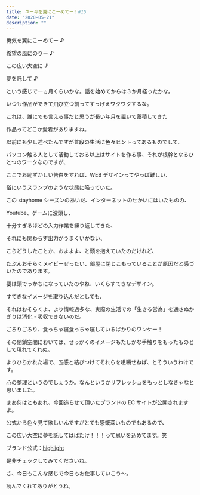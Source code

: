 ```yaml
---
title: ユーキを翼にこーめてー！#15
date: "2020-05-21"
description: ""
---
```


勇気を翼にこーめてー ♪

希望の風にのりー ♪

この広い大空に ♪

夢を託して ♪

という感じで一ヵ月くらいかな。話を始めてからは３か月経ったかな。

いつも作品ができて飛び立つ前ってすっげえワクワクするな。

これは、誰にでも言える事だと思うが長い年月を置いて蓄積してきた

作品ってどこか愛着がありますね。

以前にも少し述べたんですが普段の生活に色々ヒントってあるものでして、

パソコン触る人として活動しておる以上はサイトを作る事、それが根幹となるひとつのワークなのですが、

ここでお恥ずかしい告白をすれば、WEB デザインってやっぱ難しい、

俗にいうスランプのような状態に陥っていた。

この stayhome シーズンのあいだ、インターネットのせかいにはいたものの、

Youtube、ゲームに没頭し、

十分すぎるほどの入力作業を繰り返してきた、

それにも関わらず出力がうまくいかない、

こらどうしたことか、およよよ、と頭を抱えていたのだけれど、

たぶんおそらくメイビーぜったい、部屋に閉じこもっていることが原因だと感づいたのであります。

要は頭でっかちになっていたのやね、いくらすてきなデザイン。

すてきなイメージを取り込んだとしても、

それはおそらくよ、より情報過多な、実際の生活での「生きる営為」を通さぬかぎりは消化・吸収できないのだ。

ごろりごろり、食っちゃ寝食っちゃ寝しているばかりのワンケー！

その閉鎖空間においては、せっかくのイメージもたしかな手触りをもったものとして現れてくれぬ。

よりひらかれた場で、五感と結びつけてそれらを咀嚼せねば、とそういうわけです。

心の整理というのでしょうか。なんというかリフレッシュをもっとしなきゃなと思いました。

まあ何はともあれ、今回造らせて頂いたブランドの EC サイトが公開されますよ。

公式から色々見て欲しいんですがとても感慨深いものでもあるので、

この広い大空に夢を託してはばたけ！！！って思いを込めてます。笑

ブランド公式：[highlight](https://www.instagram.com/highlight.jp/)

是非チェックしてみてくださいね。

さ、今日もこんな感じで今日もお仕事していこう～。

読んでくれてありがとうね。
